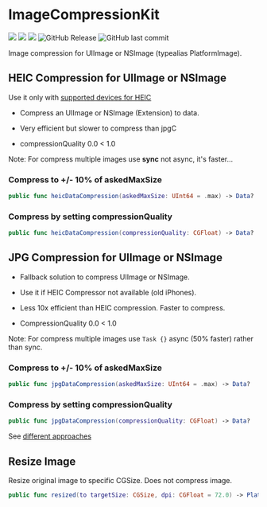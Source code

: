 # ImageCompressionKit


![](https://img.shields.io/badge/iOS%20:-15-blue)
![](https://img.shields.io/badge/macOS%20:-11_(BigSur)-green)
![](https://img.shields.io/badge/macOS%20:-MacCatalyst-yellow)
![GitHub Release](https://img.shields.io/github/v/release/Fahrenberg/ImageCompressionKit)
![GitHub last commit](https://img.shields.io/github/last-commit/Fahrenberg/ImageCompressionKit)


Image compression for UIImage or NSImage (typealias PlatformImage).

## HEIC Compression for UIImage or NSImage

Use it only with [supported devices for HEIC](https://support.apple.com/en-us/HT207022)

- Compress an UIImage or NSImage (Extension) to data.
- Very efficient but slower to compress than jpgC

- compressionQuality 0.0 < 1.0
 
Note: For compress multiple images use **sync** not async, it's faster...

### Compress to  +/- 10% of askedMaxSize
```swift
public func heicDataCompression(askedMaxSize: UInt64 = .max) -> Data? 
```
### Compress by setting compressionQuality
```swift
public func heicDataCompression(compressionQuality: CGFloat) -> Data?
```


## JPG Compression for UIImage or NSImage

- Fallback solution to compress UIImage or NSImage.
- Use it if HEIC Compressor not available (old iPhones).
- Less 10x efficient than HEIC compression. Faster to compress. 

- CompressionQuality 0.0 < 1.0

Note: For compress multiple images use ```Task {}``` async (50% faster) rather than sync.

### Compress to  +/- 10% of askedMaxSize
```swift
public func jpgDataCompression(askedMaxSize: UInt64 = .max) -> Data? 
````
### Compress by setting compressionQuality
```swift
public func jpgDataCompression(compressionQuality: CGFloat) -> Data?
````

See [different approaches](https://stackoverflow.com/questions/29726643/how-to-compress-of-reduce-the-size-of-an-image-before-uploading-to-parse-as-pffi)

## Resize Image

Resize original image to specific CGSize. Does not compress image.

```swift
public func resized(to targetSize: CGSize, dpi: CGFloat = 72.0) -> PlatformImage? 
```